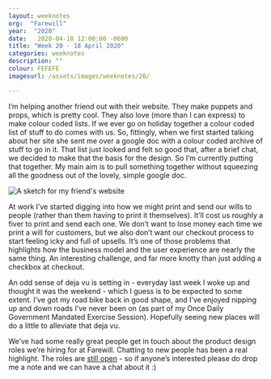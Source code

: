 ```yaml
---
layout: weeknotes
org:  "Farewill"
year:  "2020"
date:   2020-04-18 12:00:00 -0600
title: "Week 20 - 18 April 2020"
categories: weeknotes
description: ""
colour: FEFEFE
imagesurl: /assets/images/weeknotes/20/

---
```


I’m helping another friend out with their website. They make puppets and props, which is pretty cool. They also love (more than I can express) to make colour coded lists. If we ever go on holiday together a colour coded list of stuff to do comes with us. So, fittingly, when we first started talking about her site she sent me over a google doc with a colour coded archive of stuff to go in it. That list just looked and felt so good that, after a brief chat, we decided to make that the basis for the design. So I’m currently putting that together. My main aim is to pull something together without squeezing all the goodness out of the lovely, simple google doc. 

<img src="{{page.imagesurl}}Issy_irwin_website_draft.png"
alt="A sketch for my friend's website">

At work I’ve started digging into how we might print and send our wills to people (rather than them having to print it themselves). It’ll cost us roughly a fiver to print and send each one. We don’t want to lose money each time we print a will for customers, but we also don’t want our checkout process to start feeling icky and full of upsells. It’s one of those problems that highlights how the business model and the user experience are nearly the same thing. An interesting challenge, and far more knotty than just adding a checkbox at checkout. 

An odd sense of deja vu is setting in - everyday last week I woke up and thought it was the weekend - which I guess is to be expected to some extent. I’ve got my road bike back in good shape, and I’ve enjoyed nipping up and down roads I’ve never been on (as part of my Once Daily Government Mandated Exercise Session). Hopefully seeing new places will do a little to alleviate that deja vu.

We’ve had some really great people get in touch about the product design roles we’re hiring for at Farewill. Chatting to new people has been a real highlight. The roles are <a href="http://farewill.com/careers">still open</a> - so if anyone’s interested please do drop me a note and we can have a chat about it :) 



